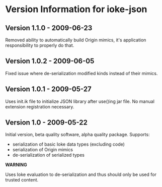 # Version Information for ioke-json

## Version 1.1.0 - 2009-06-23

Removed ability to automatically build Origin mimics, it's application responsibility to properly do that.

## Version 1.0.2 - 2009-06-05

Fixed issue where de-serialization modified kinds instead of their mimics.

## Version 1.0.1 - 2009-05-27

Uses init.ik file to initialize JSON library after use()ing jar file. No manual extension registration necessary.

## Version 1.0 - 2009-05-22

Initial version, beta quality software, alpha quality package. Supports:

* serialization of basic Ioke data types (excluding code)
* serialization of Origin mimics
* de-serialization of serialized types

**WARNING**

Uses Ioke evaluation to de-serialization and thus should only be used for trusted content.

